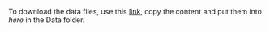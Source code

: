 To download the data files, use this [link](https://drive.google.com/drive/folders/1VmGe_rRgQGc4pxnw4FbUzvBF0wSfaxkq?usp=sharing), copy the content and put them into *here* in the Data folder.

